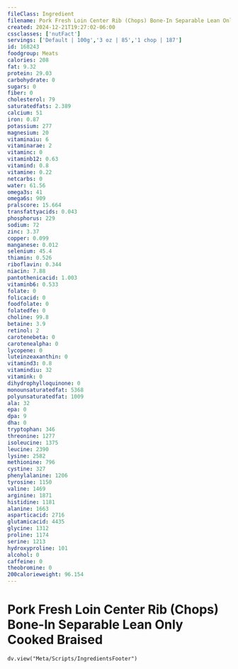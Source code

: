 ```yaml
---
fileClass: Ingredient
filename: Pork Fresh Loin Center Rib (Chops) Bone-In Separable Lean Only Cooked Braised
created: 2024-12-21T19:27:02-06:00
cssclasses: ['nutFact']
servings: ['Default | 100g','3 oz | 85','1 chop | 187']
id: 168243
foodgroup: Meats
calories: 208
fat: 9.32
protein: 29.03
carbohydrate: 0
sugars: 0
fiber: 0
cholesterol: 79
saturatedfats: 2.389
calcium: 51
iron: 0.87
potassium: 277
magnesium: 20
vitaminaiu: 6
vitaminarae: 2
vitaminc: 0
vitaminb12: 0.63
vitamind: 0.8
vitamine: 0.22
netcarbs: 0
water: 61.56
omega3s: 41
omega6s: 909
pralscore: 15.664
transfattyacids: 0.043
phosphorus: 229
sodium: 72
zinc: 3.37
copper: 0.099
manganese: 0.012
selenium: 45.4
thiamin: 0.526
riboflavin: 0.344
niacin: 7.88
pantothenicacid: 1.003
vitaminb6: 0.533
folate: 0
folicacid: 0
foodfolate: 0
folatedfe: 0
choline: 99.8
betaine: 3.9
retinol: 2
carotenebeta: 0
carotenealpha: 0
lycopene: 0
luteinzeaxanthin: 0
vitamind3: 0.8
vitamindiu: 32
vitamink: 0
dihydrophylloquinone: 0
monounsaturatedfat: 5368
polyunsaturatedfat: 1009
ala: 32
epa: 0
dpa: 9
dha: 0
tryptophan: 346
threonine: 1277
isoleucine: 1375
leucine: 2390
lysine: 2582
methionine: 796
cystine: 327
phenylalanine: 1206
tyrosine: 1150
valine: 1469
arginine: 1871
histidine: 1181
alanine: 1663
asparticacid: 2716
glutamicacid: 4435
glycine: 1312
proline: 1174
serine: 1213
hydroxyproline: 101
alcohol: 0
caffeine: 0
theobromine: 0
200calorieweight: 96.154
---
```


# Pork Fresh Loin Center Rib (Chops) Bone-In Separable Lean Only Cooked Braised

```dataviewjs
dv.view("Meta/Scripts/IngredientsFooter")
```